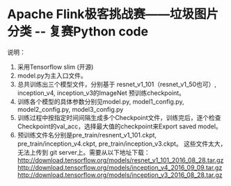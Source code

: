 # Apache Flink极客挑战赛——垃圾图片分类 -- 复赛Python code

说明：
1. 采用Tensorflow slim (开源)
2. model.py为主入口文件。
3. 总共训练出三个模型文件，分别基于 resnet_v1_101（resnet_v1_50也可）, inception_v4, inception_v3的ImageNet 预训练checkpoint。
4. 训练各个模型的具体参数分别见model.py, model1_config.py, model2_config.py, model3_config.py
5. 训练过程中按指定时间间隔生成多个Checkpoint文件，训练完后，逐个检查Checkpoint的val_acc，选择最大值的checkpoint来Export saved model。
6. 预训练文件名分别是pre_train/resnent_v1_101.ckpt, pre_train/inception_v4.ckpt, pre_train/inception_v3.ckpt。
这些文件太大，无法上传到 git server上。需要从以下地址下载：
http://download.tensorflow.org/models/resnet_v1_101_2016_08_28.tar.gz
http://download.tensorflow.org/models/inception_v4_2016_09_09.tar.gz
http://download.tensorflow.org/models/inception_v3_2016_08_28.tar.gz

